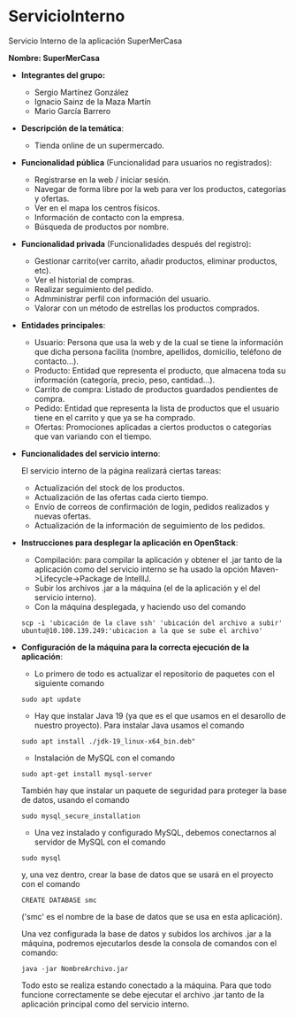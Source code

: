 # ServicioInterno
Servicio Interno de la aplicación SuperMerCasa

**Nombre: SuperMerCasa**

- **Integrantes del grupo:**
   - Sergio Martínez González
   - Ignacio Sainz de la Maza Martín
   - Mario García Barrero

- **Descripción de la temática**:
  - Tienda online de un supermercado. 

- **Funcionalidad pública** (Funcionalidad para usuarios no registrados):

  - Registrarse en la web / iniciar sesión. 
  - Navegar de forma libre por la web para ver los productos, categorías y ofertas. 
  - Ver en el mapa los centros físicos. 
  - Información de contacto con la empresa.  
  - Búsqueda de productos por nombre. 

- **Funcionalidad privada** (Funcionalidades después del registro):

  - Gestionar carrito(ver carrito, añadir productos, eliminar productos, etc). 
  - Ver el historial de compras. 
  - Realizar seguimiento del pedido.
  - Admministrar perfil con información del usuario. 
  - Valorar con un método de estrellas los productos comprados.

- **Entidades principales**:

  - Usuario: Persona que usa la web y de la cual se tiene la información que dicha persona facilita (nombre, apellidos, domicilio, teléfono de contacto...).
  - Producto: Entidad que representa el producto, que almacena toda su información (categoría, precio, peso, cantidad...).
  - Carrito de compra: Listado de productos guardados pendientes de compra.
  - Pedido: Entidad que representa la lista de productos que el usuario tiene en el carrito y que ya se ha comprado. 
  - Ofertas: Promociones aplicadas a ciertos productos o categorías que van variando con el tiempo. 

- **Funcionalidades del servicio interno**:

  El servicio interno de la página realizará ciertas tareas:

    - Actualización del stock de los productos. 
    - Actualización de las ofertas cada cierto tiempo. 
    - Envío de correos de confirmación de login, pedidos realizados y nuevas ofertas. 
    - Actualización de la información de seguimiento de los pedidos. 


- **Instrucciones para desplegar la aplicación en OpenStack**:
   - Compilación: para compilar la aplicación y obtener el .jar tanto de la aplicación como del servicio interno se ha usado la opción Maven->Lifecycle->Package de IntellIJ. 
   - Subir los archivos .jar a la máquina (el de la aplicación y el del servicio interno).
   - Con la máquina desplegada, y haciendo uso del comando 
    ````
   scp -i 'ubicación de la clave ssh' 'ubicación del archivo a subir' ubuntu@10.100.139.249:'ubicacion a la que se sube el archivo'
   ````

- **Configuración de la máquina para la correcta ejecución de la aplicación**:
   - Lo primero de todo es actualizar el repositorio de paquetes con el siguiente comando 
   ````
   sudo apt update
   ````
   - Hay que instalar Java 19 (ya que es el que usamos en el desarollo de nuestro proyecto). Para instalar Java usamos el comando 
    ````
   sudo apt install ./jdk-19_linux-x64_bin.deb"
   ````
   - Instalación de MySQL con el comando 
   ````
   sudo apt-get install mysql-server
   ````
   También hay que instalar un paquete de seguridad para proteger la base de datos, usando el comando 
   ````
   sudo mysql_secure_installation
   ````
   - Una vez instalado y configurado MySQL, debemos conectarnos al servidor de MySQL con el comando 
   ````
   sudo mysql
   ````
   y, una vez dentro, crear la base de datos que se usará en el proyecto con el comando 
   ````
   CREATE DATABASE smc
   ````
   ('smc' es el nombre de la base de datos que se usa en esta aplicación).
   
   Una vez configurada la base de datos y subidos los archivos .jar a la máquina, podremos ejecutarlos desde la consola de comandos con el comando:
   ````
   java -jar NombreArchivo.jar
   ````
   Todo esto se realiza estando conectado a la máquina. Para que todo funcione correctamente se debe ejecutar el archivo .jar tanto de la aplicación principal como del servicio interno.
